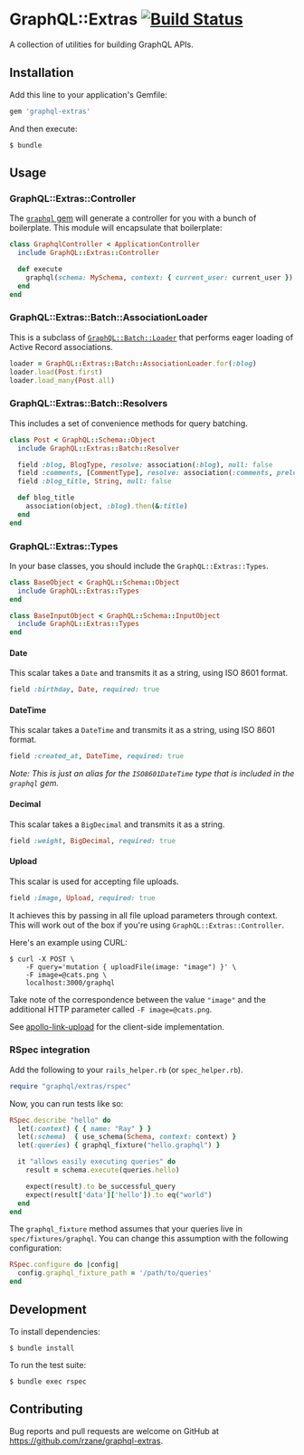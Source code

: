# GraphQL::Extras [![Build Status](https://travis-ci.org/rzane/graphql-extras.svg?branch=master)](https://travis-ci.org/rzane/graphql-extras)

A collection of utilities for building GraphQL APIs.

## Installation

Add this line to your application's Gemfile:

```ruby
gem 'graphql-extras'
```

And then execute:

    $ bundle

## Usage

### GraphQL::Extras::Controller

The [`graphql` gem](https://github.com/rmosolgo/graphql-ruby) will generate a controller for you with a bunch of boilerplate. This module will encapsulate that boilerplate:

```ruby
class GraphqlController < ApplicationController
  include GraphQL::Extras::Controller

  def execute
    graphql(schema: MySchema, context: { current_user: current_user })
  end
end
```

### GraphQL::Extras::Batch::AssociationLoader

This is a subclass of [`GraphQL::Batch::Loader`](https://github.com/Shopify/graphql-batch) that performs eager loading of Active Record associations.

```ruby
loader = GraphQL::Extras::Batch::AssociationLoader.for(:blog)
loader.load(Post.first)
loader.load_many(Post.all)
```

### GraphQL::Extras::Batch::Resolvers

This includes a set of convenience methods for query batching.

```ruby
class Post < GraphQL::Schema::Object
  include GraphQL::Extras::Batch::Resolver

  field :blog, BlogType, resolve: association(:blog), null: false
  field :comments, [CommentType], resolve: association(:comments, preload: { comments: :user }), null: false
  field :blog_title, String, null: false

  def blog_title
    association(object, :blog).then(&:title)
  end
end
```

### GraphQL::Extras::Types

In your base classes, you should include the `GraphQL::Extras::Types`.

```ruby
class BaseObject < GraphQL::Schema::Object
  include GraphQL::Extras::Types
end

class BaseInputObject < GraphQL::Schema::InputObject
  include GraphQL::Extras::Types
end
```

#### Date

This scalar takes a `Date` and transmits it as a string, using ISO 8601 format.

```ruby
field :birthday, Date, required: true
```

#### DateTime

This scalar takes a `DateTime` and transmits it as a string, using ISO 8601 format.

```ruby
field :created_at, DateTime, required: true
```

*Note: This is just an alias for the `ISO8601DateTime` type that is included in the `graphql` gem.*

#### Decimal

This scalar takes a `BigDecimal` and transmits it as a string.

```ruby
field :weight, BigDecimal, required: true
```

#### Upload

This scalar is used for accepting file uploads.

```ruby
field :image, Upload, required: true
```

It achieves this by passing in all file upload parameters through context. This will work out of the box if you're using `GraphQL::Extras::Controller`.

Here's an example using CURL:

    $ curl -X POST \
        -F query='mutation { uploadFile(image: "image") }' \
        -F image=@cats.png \
        localhost:3000/graphql

Take note of the correspondence between the value `"image"` and the additional HTTP parameter called `-F image=@cats.png`.

See [apollo-link-upload](https://github.com/rzane/apollo-link-upload) for the client-side implementation.

### RSpec integration

Add the following to your `rails_helper.rb` (or `spec_helper.rb`).

```ruby
require "graphql/extras/rspec"
```

Now, you can run tests like so:

```ruby
RSpec.describe "hello" do
  let(:context) { { name: "Ray" } }
  let(:schema)  { use_schema(Schema, context: context) }
  let(:queries) { graphql_fixture("hello.graphql") }

  it "allows easily executing queries" do
    result = schema.execute(queries.hello)

    expect(result).to be_successful_query
    expect(result['data']['hello']).to eq("world")
  end
end
```

The `graphql_fixture` method assumes that your queries live in `spec/fixtures/graphql`. You can change this assumption with the following configuration:

```ruby
RSpec.configure do |config|
  config.graphql_fixture_path = '/path/to/queries'
end
```

## Development

To install dependencies:

    $ bundle install

To run the test suite:

    $ bundle exec rspec

## Contributing

Bug reports and pull requests are welcome on GitHub at https://github.com/rzane/graphql-extras.
